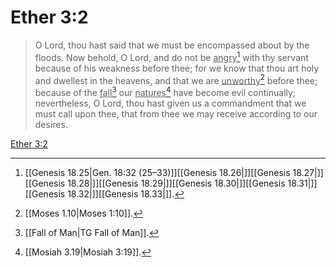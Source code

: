 # Ether 3:2

> O Lord, thou hast said that we must be encompassed about by the floods. Now behold, O Lord, and do not be <u>angry</u>[^a] with thy servant because of his weakness before thee; for we know that thou art holy and dwellest in the heavens, and that we are <u>unworthy</u>[^b] before thee; because of the <u>fall</u>[^c] our <u>natures</u>[^d] have become evil continually; nevertheless, O Lord, thou hast given us a commandment that we must call upon thee, that from thee we may receive according to our desires.

[Ether 3:2](https://www.churchofjesuschrist.org/study/scriptures/bofm/ether/3?lang=eng&id=p2#p2)


[^a]: [[Genesis 18.25|Gen. 18:32 (25–33)]][[Genesis 18.26|]][[Genesis 18.27|]][[Genesis 18.28|]][[Genesis 18.29|]][[Genesis 18.30|]][[Genesis 18.31|]][[Genesis 18.32|]][[Genesis 18.33|]].  
[^b]: [[Moses 1.10|Moses 1:10]].  
[^c]: [[Fall of Man|TG Fall of Man]].  
[^d]: [[Mosiah 3.19|Mosiah 3:19]].  
